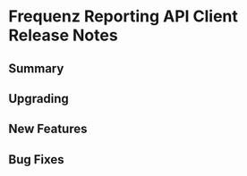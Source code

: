 # Frequenz Reporting API Client Release Notes

## Summary

<!-- Here goes a general summary of what this release is about -->

## Upgrading


## New Features


## Bug Fixes

<!-- Here goes notable bug fixes that are worth a special mention or explanation -->

